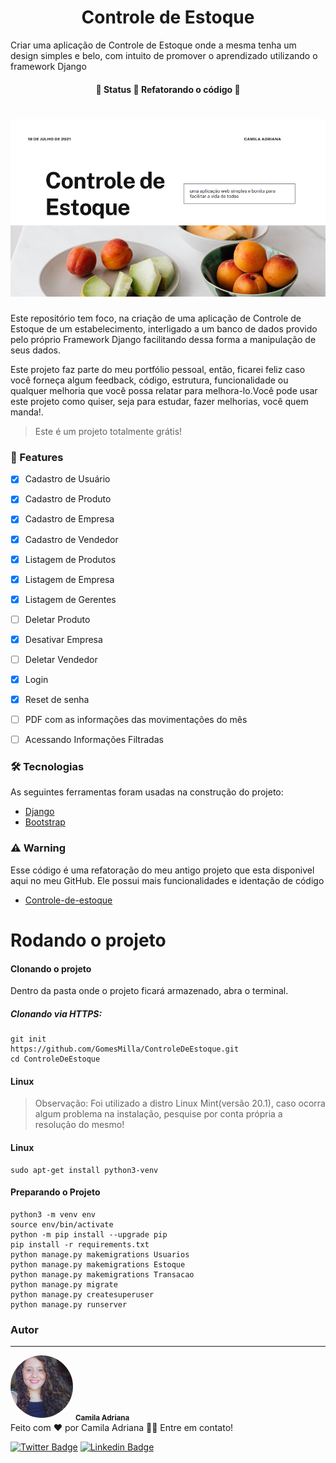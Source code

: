 <h1 align="center">Controle de Estoque</h1>
<p>Criar uma aplicação de Controle de Estoque onde a mesma tenha um design simples e belo, com intuito de promover o aprendizado utilizando o framework Django</p>
<h4 align="center"> 
	🚧  Status 🚀 Refatorando o código  🚧
</h4>

<h1 align="center">
  <img alt="Imagem de inicio" title="#ControleDeEstoque" src="static/Apresentação.png" />
</h1>
<p text-align="justify">Este repositório tem foco, na criação de uma aplicação de Controle de Estoque de um estabelecimento, interligado a um banco de dados provido pelo próprio Framework Django facilitando dessa forma a manipulação de seus dados.</p>
<p text-align="justify">Este projeto faz parte do meu portfólio pessoal, então, ficarei feliz caso você forneça algum feedback, código, estrutura, funcionalidade ou qualquer melhoria que você possa relatar para melhora-lo.Você pode usar este projeto como quiser, seja para estudar, fazer melhorias, você quem manda!.</p>

<blockquote>
Este é um projeto totalmente grátis!
</blockquote>

### 🏁 Features

- [x] Cadastro de Usuário
- [x] Cadastro de Produto
- [x] Cadastro de Empresa
- [x] Cadastro de Vendedor
- [x] Listagem de Produtos
- [x] Listagem de Empresa
- [x] Listagem de Gerentes
- [ ] Deletar Produto
- [X] Desativar Empresa
- [ ] Deletar Vendedor
- [x] Login
- [x] Reset de senha
- [ ] PDF com as informações das movimentações do mês
- [ ] Acessando Informações Filtradas



### 🛠 Tecnologias
<p>As seguintes ferramentas foram usadas na construção do projeto:</p>

- [Django](https://www.djangoproject.com/start/)
- [Bootstrap](https://getbootstrap.com/)


### ⚠️ Warning
<p>Esse código é uma refatoração do meu antigo projeto que esta disponivel aqui no meu GitHub. Ele possui mais funcionalidades e identação de código</p>

- [Controle-de-estoque](https://github.com/GomesMilla/Controle-de-estoque)

<h1>Rodando o projeto</h1>
<h4>Clonando o projeto</h4>
<p>Dentro da pasta onde o projeto ficará armazenado, abra o terminal.</p>

<h5>Clonando via HTTPS:</h5>


```
git init
https://github.com/GomesMilla/ControleDeEstoque.git
cd ControleDeEstoque

```




<h4>Linux</h4>
<blockquote>
  Observação: Foi utilizado a distro Linux Mint(versão 20.1), caso ocorra algum problema na instalação, pesquise por conta própria a resolução do mesmo!
</blockquote>
<h4>Linux</h4>

``` 
sudo apt-get install python3-venv
```

<h4>Preparando o Projeto</h4>

```
python3 -m venv env
source env/bin/activate
python -m pip install --upgrade pip
pip install -r requirements.txt
python manage.py makemigrations Usuarios
python manage.py makemigrations Estoque
python manage.py makemigrations Transacao
python manage.py migrate
python manage.py createsuperuser
python manage.py runserver

```

### Autor
---


 <img style="border-radius: 50%;" src="static/download.png" width="100px;" alt=""/>
 <sub><b>Camila Adriana</b></sub></a> <a href="www.linkedin.com/in/camila-adriana-gomes-de-jesus-04767b1ba" title="Foto de perfil"></a><br>
Feito com ❤️ por Camila Adriana 👋🏽 Entre em contato!

[![Twitter Badge](https://img.shields.io/badge/-@camilaA58109563-1ca0f1?style=flat-square&labelColor=1ca0f1&logo=twitter&logoColor=white&link=https://twitter.com/Camila)](https://twitter.com/CamilaA58109563?s=09) [![Linkedin Badge](https://img.shields.io/badge/-Camila-blue?style=flat-square&logo=Linkedin&logoColor=white&link=https://www.linkedin.com/in/Camila/)](https://www.linkedin.com/in/camila-adriana-gomes-de-jesus-04767b1ba/) 
